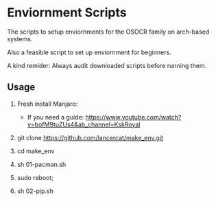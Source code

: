 # Enviornment Scripts

The scripts to setup enviornments for the OSOCR family on arch-based systems.

Also a feasible script to set up enviornment for beginners.

A kind remider: Always audit downloaded scripts before running them.



## Usage

1. Fresh install Manjaro: 
    - If you need a guide: https://www.youtube.com/watch?v=bofM9tuZUs4&ab_channel=KskRoyal


2. git clone https://github.com/lancercat/make_env.git

3. cd make_env

4. sh 01-pacman.sh

5. sudo reboot;

6. sh 02-pip.sh
